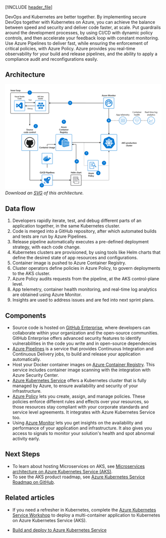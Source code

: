 
[!INCLUDE [header_file](../../../includes/sol-idea-header.md)]

DevOps and Kubernetes are better together. By implementing secure DevOps together with Kubernetes on Azure, you can achieve the balance between speed and security and deliver code faster, at scale. Put guardrails around the development processes, by using CI/CD with dynamic policy controls, and then accelerate your feedback loop with constant monitoring. Use Azure Pipelines to deliver fast, while ensuring the enforcement of critical policies, with Azure Policy. Azure provides you real-time observability for your build and release pipelines, and the ability to apply a compliance audit and reconfigurations easily.

## Architecture

![Architecture diagram](../media/secure-devops-for-kubernetes.png)
*Download an [SVG](../media/secure-devops-for-kubernetes.svg) of this architecture.*

<!-- markdownlint-disable MD033 -->

## Data flow

1. Developers rapidly iterate, test, and debug different parts of an application together, in the same Kubernetes cluster.
1. Code is merged into a GitHub repository, after which automated builds and tests are run by Azure Pipelines.
1. Release pipeline automatically executes a pre-defined deployment strategy, with each code change.
1. Kubernetes clusters are provisioned, by using tools like Helm charts that define the desired state of app resources and configurations.
1. Container image is pushed to Azure Container Registry.
1. Cluster operators define policies in Azure Policy, to govern deployments to the AKS cluster.
1. Azure Policy audits requests from the pipeline, at the AKS control-plane level.
1. App telemetry, container health monitoring, and real-time log analytics are obtained using Azure Monitor.
1. Insights are used to address issues and are fed into next sprint plans.

## Components

* Source code is hosted on [GitHub Enterprise](https://help.github.com/en/github), where developers can collaborate within your organization and the open-source communities. GitHub Enterprise offers advanced security features to identify vulnerabilities in the code you write and in open-source dependencies
* [Azure Pipelines](/azure/devops/pipelines/get-started/pipelines-get-started?view=azure-devops) is a service that provides Continuous Integration and Continuous Delivery jobs, to build and release your application automatically.
* Host your Docker container images on [Azure Container Registry](/azure/container-registry/container-registry-concepts). This service includes container image scanning with the integration with Azure Security Center.
* [Azure Kubernetes Service](/azure/aks/intro-kubernetes) offers a Kubernetes cluster that is fully managed by Azure, to ensure availability and security of your infrastructure.
* [Azure Policy](/azure/governance/policy/overview) lets you create, assign, and manage policies. These policies enforce different rules and effects over your resources, so those resources stay compliant with your corporate standards and service level agreements. It integrates with Azure Kubernetes Service too.
* Using [Azure Monitor](/azure/azure-monitor/overview) lets you get insights on the availability and performance of your application and infrastructure. It also gives you access to signals to monitor your solution's health and spot abnormal activity early.

## Next Steps

- To learn about hosting Microservices on AKS, see [Microservices architecture on Azure Kubernetes Service (AKS)](https://docs.microsoft.com/en-us/azure/architecture/reference-architectures/containers/aks-microservices/aks-microservices).
- To see the AKS product roadmap, see [Azure Kubernetes Service Roadmap on GitHub](https://github.com/Azure/AKS/projects/1).

## Related articles

- If you need a refresher in Kubernetes, complete the [Azure Kubernetes Service Workshop](https://docs.microsoft.com/en-us/learn/modules/aks-workshop/) to deploy a multi-container application to Kubernetes on Azure Kubernetes Service (AKS).

- [Build and deploy to Azure Kubernetes Service](/azure/devops/pipelines/ecosystems/kubernetes/aks-template?view=azure-devops)
